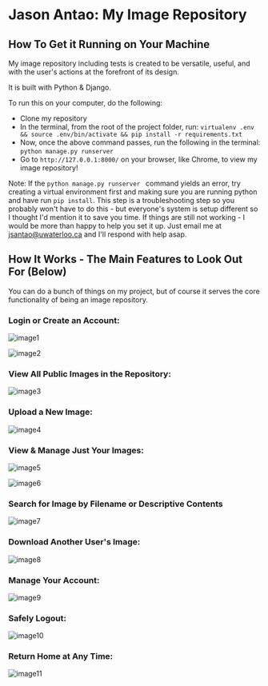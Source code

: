 
# Jason Antao: My Image Repository

  

## How To Get it Running on Your Machine

My image repository including tests is created to be versatile, useful, and with the user's actions at the forefront of its design. 

It is built with Python & Django. 

To run this on your computer, do the following:

- Clone my repository
- In the terminal, from the root of the project folder, run:
    `virtualenv .env && source .env/bin/activate && pip install -r requirements.txt `
- Now, once the above command passes, run the following in the terminal:
    `python manage.py runserver `
- Go to `http://127.0.0.1:8000/` on your browser, like Chrome, to view my image repository!

Note: If the  `python manage.py runserver ` command yields an error, try creating a virtual environment first and making sure you are running python and have run `pip install`. This step is a troubleshooting step so you probably won't have to do this - but everyone's system is setup different so I thought I'd mention it to save you time. If things are still not working - I would be more than happy to help you set it up. Just email me at jsantao@uwaterloo.ca and I'll respond with help asap.

## How It Works - The Main Features to Look Out For (Below)

You can do a bunch of things on my project, but of course it serves the core functionality of being an image repository.

### Login or Create an Account:

![image1](https://github.com/jasonantao/image_repository/blob/master/demo_screenshots/Screen%20Shot%202021-05-09%20at%207.34.58%20PM.png)

![image2](https://github.com/jasonantao/image_repository/blob/master/demo_screenshots/Screen%20Shot%202021-05-09%20at%207.35.08%20PM.png)

### View All Public Images in the Repository:

![image3](https://github.com/jasonantao/image_repository/blob/master/demo_screenshots/Screen%20Shot%202021-05-09%20at%207.35.52%20PM.png)

### Upload a New Image:

![image4](https://github.com/jasonantao/image_repository/blob/master/demo_screenshots/Screen%20Shot%202021-05-09%20at%207.36.45%20PM.png)

### View & Manage Just Your Images:

![image5](https://github.com/jasonantao/image_repository/blob/master/demo_screenshots/Screen%20Shot%202021-05-09%20at%207.36.51%20PM.png)

![image6](https://github.com/jasonantao/image_repository/blob/master/demo_screenshots/Screen%20Shot%202021-05-09%20at%207.36.57%20PM.png)

### Search for Image by Filename or Descriptive Contents

![image7](https://github.com/jasonantao/image_repository/blob/master/demo_screenshots/Screen%20Shot%202021-05-09%20at%207.37.30%20PM.png)

### Download Another User's Image:

![image8](https://github.com/jasonantao/image_repository/blob/master/demo_screenshots/Screen%20Shot%202021-05-09%20at%207.37.43%20PM.png)

### Manage Your Account:

![image9](https://github.com/jasonantao/image_repository/blob/master/demo_screenshots/Screen%20Shot%202021-05-09%20at%207.37.51%20PM.png)

### Safely Logout:

![image10](https://github.com/jasonantao/image_repository/blob/master/demo_screenshots/Screen%20Shot%202021-05-09%20at%207.38.10%20PM.png)

### Return Home at Any Time:

![image11](https://github.com/jasonantao/image_repository/blob/master/demo_screenshots/Screen%20Shot%202021-05-09%20at%207.38.04%20PM.png)
